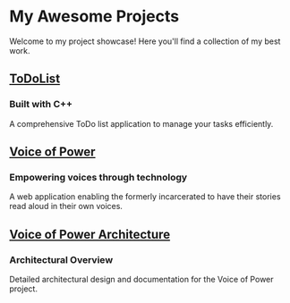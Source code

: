# My Awesome Projects

Welcome to my project showcase! Here you'll find a collection of my best work.

## [ToDoList](https://github.com/Styner2023/ToDoList)
### Built with C++
A comprehensive ToDo list application to manage your tasks efficiently.

## [Voice of Power](https://github.com/Styner2023/Voice_of_Power)
### Empowering voices through technology
A web application enabling the formerly incarcerated to have their stories read aloud in their own voices.

## [Voice of Power Architecture](https://github.com/Styner2023/voice-of-power-architecture)
### Architectural Overview
Detailed architectural design and documentation for the Voice of Power project.

